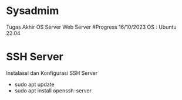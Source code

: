 # Sysadmim
Tugas Akhir OS Server Web Server
#Progress
16/10/2023 OS : Ubuntu 22.04
# SSH Server
Instalassi dan Konfigurasi SSH Server
- sudo apt update
- sudo apt install openssh-server


